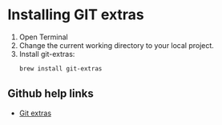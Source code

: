 # Installing GIT extras

1. Open Terminal
2. Change the current working directory to your local project.
3. Install git-extras:
    ```bash
    brew install git-extras
    ```
## Github help links

* [Git extras](https://github.com/tj/git-extras)

